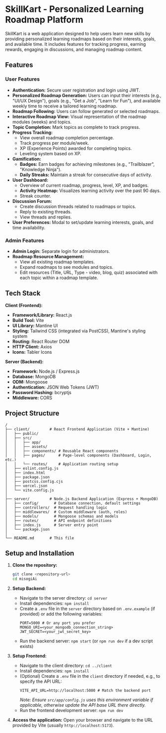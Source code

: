 # SkillKart - Personalized Learning Roadmap Platform

SkillKart is a web application designed to help users learn new skills by providing personalized learning roadmaps based on their interests, goals, and available time. It includes features for tracking progress, earning rewards, engaging in discussions, and managing roadmap content.

## Features

### User Features

-   **Authentication:** Secure user registration and login using JWT.
-   **Personalized Roadmap Generation:** Users can input their interests (e.g., "UI/UX Design"), goals (e.g., "Get a Job", "Learn for Fun"), and available weekly time to receive a tailored learning roadmap.
-   **Roadmap Following:** Users can follow generated or selected roadmaps.
-   **Interactive Roadmap View:** Visual representation of the roadmap modules (weeks) and topics.
-   **Topic Completion:** Mark topics as complete to track progress.
-   **Progress Tracking:**
    -   View overall roadmap completion percentage.
    -   Track progress per module/week.
    -   XP (Experience Points) awarded for completing topics.
    -   Leveling system based on XP.
-   **Gamification:**
    -   **Badges:** Earn badges for achieving milestones (e.g., "Trailblazer", "Knowledge Ninja").
    -   **Daily Streaks:** Maintain a streak for consecutive days of activity.
-   **User Dashboard:**
    -   Overview of current roadmap, progress, level, XP, and badges.
    -   **Activity Heatmap:** Visualizes learning activity over the past 90 days.
    -   Streak counter.
-   **Discussion Forum:**
    -   Create discussion threads related to roadmaps or topics.
    -   Reply to existing threads.
    -   View threads and replies.
-   **User Preferences:** Modal to set/update learning interests, goals, and time availability.

### Admin Features

-   **Admin Login:** Separate login for administrators.
-   **Roadmap Resource Management:**
    -   View all existing roadmap templates.
    -   Expand roadmaps to see modules and topics.
    -   Edit resources (Title, URL, Type - video, blog, quiz) associated with each topic within a roadmap template.

## Tech Stack

**Client (Frontend):**

-   **Framework/Library:** React.js
-   **Build Tool:** Vite
-   **UI Library:** Mantine UI
-   **Styling:** Tailwind CSS (integrated via PostCSS), Mantine's styling system
-   **Routing:** React Router DOM
-   **HTTP Client:** Axios
-   **Icons:** Tabler Icons

**Server (Backend):**

-   **Framework:** Node.js / Express.js
-   **Database:** MongoDB
-   **ODM:** Mongoose
-   **Authentication:** JSON Web Tokens (JWT)
-   **Password Hashing:** bcryptjs
-   **Middleware:** CORS

## Project Structure

```
/
├── client/         # React Frontend Application (Vite + Mantine)
│   ├── public/
│   ├── src/
│   │   ├── app/
│   │   ├── assets/
│   │   ├── components/ # Reusable React components
│   │   ├── pages/      # Page-level components (Dashboard, Login, etc.)
│   │   └── routes/     # Application routing setup
│   ├── eslint.config.js
│   ├── index.html
│   ├── package.json
│   ├── postcss.config.cjs
│   ├── vercel.json
│   └── vite.config.js
│
├── server/         # Node.js Backend Application (Express + MongoDB)
│   ├── config/       # Database connection, default settings
│   ├── controllers/  # Request handling logic
│   ├── middlewares/  # Custom middleware (auth, roles)
│   ├── models/       # Mongoose schemas and models
│   ├── routes/       # API endpoint definitions
│   ├── index.js      # Server entry point
│   └── package.json
│
└── README.md       # This file
```

## Setup and Installation

1.  **Clone the repository:**

    ```bash
    git clone <repository-url>
    cd misogiAi
    ```

2.  **Setup Backend:**

    -   Navigate to the server directory: `cd server`
    -   Install dependencies: `npm install`
    -   Create a `.env` file in the `server` directory based on `.env.example` (if provided) or add the following variables:
        ```env
        PORT=5000 # Or any port you prefer
        MONGO_URI=<your_mongodb_connection_string>
        JWT_SECRET=<your_jwt_secret_key>
        ```
    -   Run the backend server: `npm start` (or `npm run dev` if a dev script exists)

3.  **Setup Frontend:**

    -   Navigate to the client directory: `cd ../client`
    -   Install dependencies: `npm install`
    -   (Optional) Create a `.env` file in the `client` directory if needed, e.g., to specify the API URL:
        ```env
        VITE_API_URL=http://localhost:5000 # Match the backend port
        ```
        _Note: Ensure `src/app/config.js` uses this environment variable if applicable, otherwise update the API base URL there directly._
    -   Run the frontend development server: `npm run dev`

4.  **Access the application:** Open your browser and navigate to the URL provided by Vite (usually `http://localhost:5173`).
